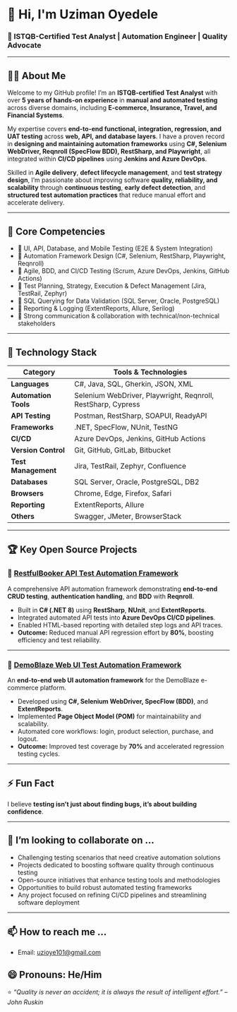 # 👋 Hi, I'm Uziman Oyedele  

### 🧪 ISTQB-Certified Test Analyst | Automation Engineer | Quality Advocate  

---


## 👨‍💼 About Me  

Welcome to my GitHub profile! I’m an **ISTQB-certified Test Analyst** with over **5 years of hands-on experience** in **manual and automated testing** across diverse domains, including **E-commerce, Insurance, Travel, and Financial Systems**.  

My expertise covers **end-to-end functional, integration, regression, and UAT testing** across **web, API, and database layers**. I have a proven record in **designing and maintaining automation frameworks** using **C#, Selenium WebDriver, Reqnroll (SpecFlow BDD), RestSharp, and Playwright**, all integrated within **CI/CD pipelines** using **Jenkins and Azure DevOps**.  

Skilled in **Agile delivery**, **defect lifecycle management**, and **test strategy design**, I’m passionate about improving software **quality, reliability, and scalability** through **continuous testing**, **early defect detection**, and **structured test automation practices** that reduce manual effort and accelerate delivery.

---

## 🧠 Core Competencies  

- 🔹 UI, API, Database, and Mobile Testing (E2E & System Integration)  
- 🔹 Automation Framework Design (C#, Selenium, RestSharp, Playwright, Reqnroll)  
- 🔹 Agile, BDD, and CI/CD Testing (Scrum, Azure DevOps, Jenkins, GitHub Actions)  
- 🔹 Test Planning, Strategy, Execution & Defect Management (Jira, TestRail, Zephyr)  
- 🔹 SQL Querying for Data Validation (SQL Server, Oracle, PostgreSQL)  
- 🔹 Reporting & Logging (ExtentReports, Allure, Serilog)  
- 🔹 Strong communication & collaboration with technical/non-technical stakeholders

---

## 🧰 Technology Stack  

| Category | Tools & Technologies |
|-----------|----------------------|
| **Languages** | C#, Java, SQL, Gherkin, JSON, XML |
| **Automation Tools** | Selenium WebDriver, Playwright, Reqnroll, RestSharp, Cypress |
| **API Testing** | Postman, RestSharp, SOAPUI, ReadyAPI |
| **Frameworks** | .NET, SpecFlow, NUnit, TestNG |
| **CI/CD** | Azure DevOps, Jenkins, GitHub Actions |
| **Version Control** | Git, GitHub, GitLab, Bitbucket |
| **Test Management** | Jira, TestRail, Zephyr, Confluence |
| **Databases** | SQL Server, Oracle, PostgreSQL, DB2 |
| **Browsers** | Chrome, Edge, Firefox, Safari |
| **Reporting** | ExtentReports, Allure |
| **Others** | Swagger, JMeter, BrowserStack |

---

## 🏆 Key Open Source Projects  

### 🔹 [RestfulBooker API Test Automation Framework](https://github.com/uzimanOye-QA/CSharp-RestfulAPI-TestAutomation)
A comprehensive API automation framework demonstrating **end-to-end CRUD testing**, **authentication handling**, and **BDD** with **Reqnroll**.  
- Built in **C# (.NET 8)** using **RestSharp**, **NUnit**, and **ExtentReports**.  
- Integrated automated API tests into **Azure DevOps CI/CD pipelines**.  
- Enabled HTML-based reporting with detailed step logs and API traces.  
- **Outcome:** Reduced manual API regression effort by **80%**, boosting efficiency and test reliability.  

---

### 🔹 [DemoBlaze Web UI Test Automation Framework](https://github.com/uzimanOye-QA/CSharp-UI-TestAutomation)
An **end-to-end web UI automation framework** for the DemoBlaze e-commerce platform.  
- Developed using **C#, Selenium WebDriver, SpecFlow (BDD)**, and **ExtentReports**.  
- Implemented **Page Object Model (POM)** for maintainability and scalability.  
- Automated core workflows: login, product selection, purchase, and logout.  
- **Outcome:** Improved test coverage by **70%** and accelerated regression testing cycles.  

---

## ⚡ Fun Fact  

I believe **testing isn’t just about finding bugs, it’s about building confidence**.

---

## 💞️ I’m looking to collaborate on ...
- Challenging testing scenarios that need creative automation solutions
- Projects dedicated to boosting software quality through continuous testing
- Open-source initiatives that enhance testing tools and methodologies
- Opportunities to build robust automated testing frameworks
- Any project focused on refining CI/CD pipelines and streamlining software deployment

---

## 📫 How to reach me ...
- Email: uzioye101@gmail.com


## 😄 Pronouns: He/Him


⭐ *“Quality is never an accident; it is always the result of intelligent effort.” – John Ruskin*
